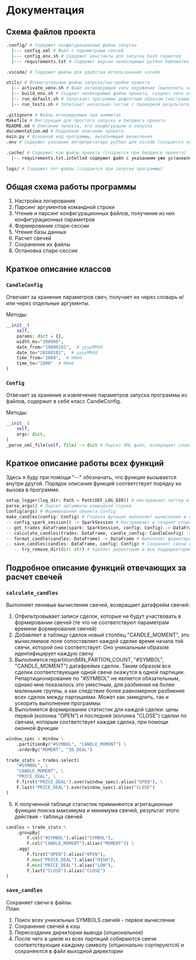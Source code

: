 # Документация

## Схема файлов проекта
``` bash
.config/ # Содержит конфигурационные файлы запуска
  |--- config.xml # Файл с параметрами свечей
  |--- config_env.sh # Содержит константы для запуска bash скриптов
  |--- requirements.txt # Содержит версии необходимых python библиотек

.vscode/ # Содержит файлы для удобства использования vscode

utils/ # Впомогательные файлы запуска/настройки проекта
  |-- activate_venv.sh # Файл активирующий venv окружение (выполнять через source)
  |-- build_env.sh # Создает необходимые файлы проекта, создает venv окружение, устанавливает нужные библиотеки
  |-- run_default.sh # Запускает программу дефолтным образом (настраивается в config_env.sh)
  |-- run_tests.sh # Запускает несколько тестов с проверкой результата, перед запуском необходимо правильно указать внутренние константы 

.gitignore # Файлы игнорируемые при коммитах
Makefile # Инструкции для простого запуска и билдинга проекта
README.md # Описание проекта, его конфигурации и запуска
documentation.md # Подробное описание проекта
main.py # Основной код программы, выполняющий вычисления
.env # Содержит указание интерпретатора python для vscode (создается при билдинге проекта)

.cache/ # Содержит кэш файлы проекта (создается при билдинге проекта)
  |-- requirements.txt.intelled содержит файл с указанием уже установленных библиотек (для оптимизации работы build_env.sh)

logs/ # Содержит лог-файлы (создается при запуске программы)

```

## Общая схема работы программы 
1. Настройка логирования
2. Парсинг аргументов командной строки
3. Чтение и парсинг конфигурационных файлов, получение из них конфигурационных параметров
4. Формирование спарк-сессии
5. Чтение базы данных
6. Расчет свечей
7. Сохранение их файлы
8. Остановка спарк-сессии

## Краткое описание классов
### `CandleConfig`
Отвечает за хранение параметров свеч, получает их через словарь и/или через отдельные аргументы.  

Методы:
``` python
__init__(
    self,
    params: dict = {},
    width_ms="300000",
    date_from="19000101",  # yyyyMMdd
    date_to="20200101",  # yyyyMMdd
    time_from="1000",  # HHmm
    time_to="1800"  # HHmm
)
```

### `Config`
Отвечает за хранение и извлечение параметров запуска программы из файлов, содержит в себе класс CandleConfig.  

Методы:
``` python
__init__(
    self,
    args: dict,
) 
_parse_xml_file(self, file) -> dict # Парсит XML файл, возвращает словарь состоящий из всех извлеченных параметров (нужен для получения параметров свечей)
```

## Краткое описание работы всех функций 
Здесь я буду при помощи "--" обозначать, что функция вызывается внутри другой. Порядок описания функций соответствует порядку их вызова в программе.
``` python
setup_logger(log_dir: Path = Path(DEF_LOG_DIR)) # Настраивает логгер и хэндлеры для вывода в консоль и в файл
parse_args() # Парсит аргументы командной строки
Config(args) # Формирование объекта Config
make_candles(config: Config) # Главная функция выполняет вычисление и сохранение свечей в файлы
-- config_spark_session() -> SparkSession # Настраивает и создает спарк-сессию
-- get_trades_dataframe(spark: SparkSession, config: Config) -> DataFrame # Чтение базы данных и формирование датафрейма сделок
-- calculate_candles(trades: DataFrame, candle_config: CandleConfig) -> DataFrame # Выполняет все вычисления свечей, возвращает датафрейм свечей (ленивые)
-- format_candle(candles: DataFrame) -> DataFrame # Выполняет форматирование свечей (округление полей, форматирование времени, триминг)
-- save_candles(candles: DataFrame, config: Config) # Сохраняет свечи в файлы 
   -- try_remove_dir(dir: str) # Удаляет директорию и все поддиректории 
```

## Подробное описание функций отвечающих за расчет свечей 
### `calculate_candles`
Выполняет ленивые вычисления свечей, возвращает датафрейм свечей:
1. Отфильтровывает записи сделок, которые не будут участвовать в формировании свечей (те что не соответствуют параметрам времени формирования свечей)
2. Добавляет в таблицу сделок новый столбец "CANDLE_MOMENT", это вычисляемое поле сопоставляет каждой сделке время начала той свечи, которой оно соответствует. Оно уникальным образом идентифицирует каждую свечу
3. Выполняется repartition(MIN_PARTION_COUNT, "#SYMBOL", "CANDLE_MOMENT") датафрейма сделок. Таким образом все сделки соответствующие одной свече окажутся в одной партиции. Репартиционирование по "#SYMBOL" не является обязательным, однако мне показалось это уместным, для разбиения на более маленькие группы, а как следствие более равномерное разбиение всех сделок между партициями. Может как замедлить, так и ускорить выполнение программы
4. Выполняется формирование статистик для каждой сделки: цены первой (колонка "OPEN") и последней (колонка "CLOSE") сделки по свечам, которым соответствует каждая сделка, при помощи оконной функции
``` python
window_spec = Window \
    .partitionBy("#SYMBOL", "CANDLE_MOMENT") \
    .orderBy("MOMENT", "ID_DEAL")

trade_stats = trades.select(
    "#SYMBOL", \
    "CANDLE_MOMENT", \
    "PRICE_DEAL", \
    F.first("PRICE_DEAL").over(window_spec).alias("OPEN"), \
    F.last("PRICE_DEAL").over(window_spec).alias("CLOSE")
)
```

5. К полученной таблице статистик приминяются агрегационные функции поиска максимума и минимума свечей, результат этого действия - таблица свечей
``` python
candles = trade_stats \
    .groupBy(
        F.col("#SYMBOL").alias("SYMBOL"),
        F.col("CANDLE_MOMENT").alias("MOMENT")) \
    .agg(
        F.first("OPEN").alias("OPEN"),
        F.max("PRICE_DEAL").alias("HIGH"),
        F.min("PRICE_DEAL").alias("LOW"),
        F.last("CLOSE").alias("CLOSE")
)
```

### `save_candles`
Сохраняет свечи в файлы.  
План:
1. Поиск всех уникальных SYMBOLS свечей - первое вычисление
2. Сохранение свечей в кэш
3. Пересоздание директории вывода (опциональное)
4. После чего в цикле из всех партиций собираются свечи соответствующие каждому символу (опционально сортируются) и сохраняются в файл выходной директории

